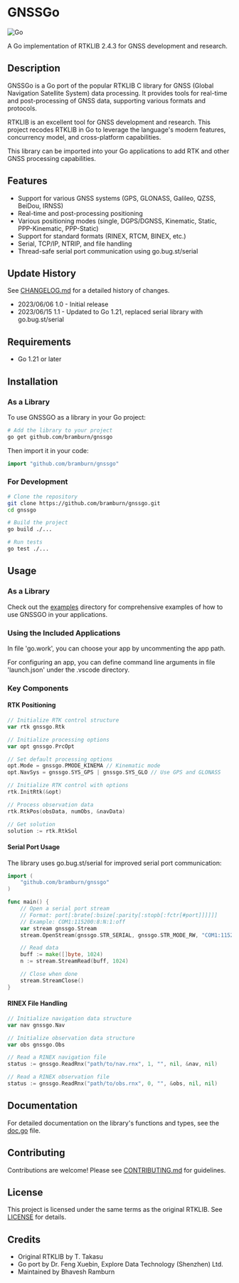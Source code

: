 # GNSSGo

![Go](https://github.com/bramburn/gnssgo/actions/workflows/go.yml/badge.svg)

A Go implementation of RTKLIB 2.4.3 for GNSS development and research.

## Description

GNSSGo is a Go port of the popular RTKLIB C library for GNSS (Global Navigation Satellite System) data processing. It provides tools for real-time and post-processing of GNSS data, supporting various formats and protocols.

RTKLIB is an excellent tool for GNSS development and research. This project recodes RTKLIB in Go to leverage the language's modern features, concurrency model, and cross-platform capabilities.

This library can be imported into your Go applications to add RTK and other GNSS processing capabilities.

## Features

- Support for various GNSS systems (GPS, GLONASS, Galileo, QZSS, BeiDou, IRNSS)
- Real-time and post-processing positioning
- Various positioning modes (single, DGPS/DGNSS, Kinematic, Static, PPP-Kinematic, PPP-Static)
- Support for standard formats (RINEX, RTCM, BINEX, etc.)
- Serial, TCP/IP, NTRIP, and file handling
- Thread-safe serial port communication using go.bug.st/serial

## Update History

See [CHANGELOG.md](CHANGELOG.md) for a detailed history of changes.

- 2023/06/06 1.0 - Initial release
- 2023/06/15 1.1 - Updated to Go 1.21, replaced serial library with go.bug.st/serial

## Requirements

- Go 1.21 or later

## Installation

### As a Library

To use GNSSGO as a library in your Go project:

```bash
# Add the library to your project
go get github.com/bramburn/gnssgo
```

Then import it in your code:

```go
import "github.com/bramburn/gnssgo"
```

### For Development

```bash
# Clone the repository
git clone https://github.com/bramburn/gnssgo.git
cd gnssgo

# Build the project
go build ./...

# Run tests
go test ./...
```

## Usage

### As a Library

Check out the [examples](examples/) directory for comprehensive examples of how to use GNSSGO in your applications.

### Using the Included Applications

In file 'go.work', you can choose your app by uncommenting the app path.

For configuring an app, you can define command line arguments in file 'launch.json' under the .vscode directory.

### Key Components

#### RTK Positioning

```go
// Initialize RTK control structure
var rtk gnssgo.Rtk

// Initialize processing options
var opt gnssgo.PrcOpt

// Set default processing options
opt.Mode = gnssgo.PMODE_KINEMA // Kinematic mode
opt.NavSys = gnssgo.SYS_GPS | gnssgo.SYS_GLO // Use GPS and GLONASS

// Initialize RTK control with options
rtk.InitRtk(&opt)

// Process observation data
rtk.RtkPos(obsData, numObs, &navData)

// Get solution
solution := rtk.RtkSol
```

#### Serial Port Usage

The library uses go.bug.st/serial for improved serial port communication:

```go
import (
    "github.com/bramburn/gnssgo"
)

func main() {
    // Open a serial port stream
    // Format: port[:brate[:bsize[:parity[:stopb[:fctr[#port]]]]]]
    // Example: COM1:115200:8:N:1:off
    var stream gnssgo.Stream
    stream.OpenStream(gnssgo.STR_SERIAL, gnssgo.STR_MODE_RW, "COM1:115200:8:N:1")

    // Read data
    buff := make([]byte, 1024)
    n := stream.StreamRead(buff, 1024)

    // Close when done
    stream.StreamClose()
}
```

#### RINEX File Handling

```go
// Initialize navigation data structure
var nav gnssgo.Nav

// Initialize observation data structure
var obs gnssgo.Obs

// Read a RINEX navigation file
status := gnssgo.ReadRnx("path/to/nav.rnx", 1, "", nil, &nav, nil)

// Read a RINEX observation file
status := gnssgo.ReadRnx("path/to/obs.rnx", 0, "", &obs, nil, nil)
```

## Documentation

For detailed documentation on the library's functions and types, see the [doc.go](src/doc.go) file.

## Contributing

Contributions are welcome! Please see [CONTRIBUTING.md](CONTRIBUTING.md) for guidelines.

## License

This project is licensed under the same terms as the original RTKLIB. See [LICENSE](LICENSE) for details.

## Credits

- Original RTKLIB by T. Takasu
- Go port by Dr. Feng Xuebin, Explore Data Technology (Shenzhen) Ltd.
- Maintained by Bhavesh Ramburn
